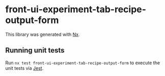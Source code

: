 # front-ui-experiment-tab-recipe-output-form

This library was generated with [Nx](https://nx.dev).

## Running unit tests

Run `nx test front-ui-experiment-tab-recipe-output-form` to execute the unit tests via [Jest](https://jestjs.io).

